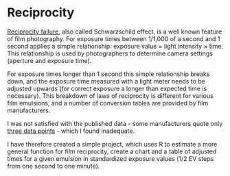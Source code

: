 # Reciprocity

[Reciprocity failure](https://en.wikipedia.org/wiki/Reciprocity_(photography)), also called Schwarzschild effect, is a well known feature of film photography. For exposure times between 1/1,000 of a second and 1 second applies a simple relationship: exposure value = light intensity × time. This relationship is used by photographers to determine camera settings (aperture and exposure time).

For exposure times longer than 1 second this simple relationship breaks down, and the exposure time measured with a light meter needs to be adjusted upwards (for correct exposure a longer than expected time is necessary). This breakdown of laws of reciprocity is different for various film emulsions, and a number of conversion tables are provided by film manufacturers.

I was not satisfied with the published data - some manufacturers quote only [three data points](http://www.foma.cz/en/fomapan-100) - which I found inadequate.

I have therefore created a simple project, which uses R to estimate a more general function for film reciprocity, create a chart and a table of adjusted times for a given emulsion in standardized exposure values (1/2 EV steps from one second to one minute). 
